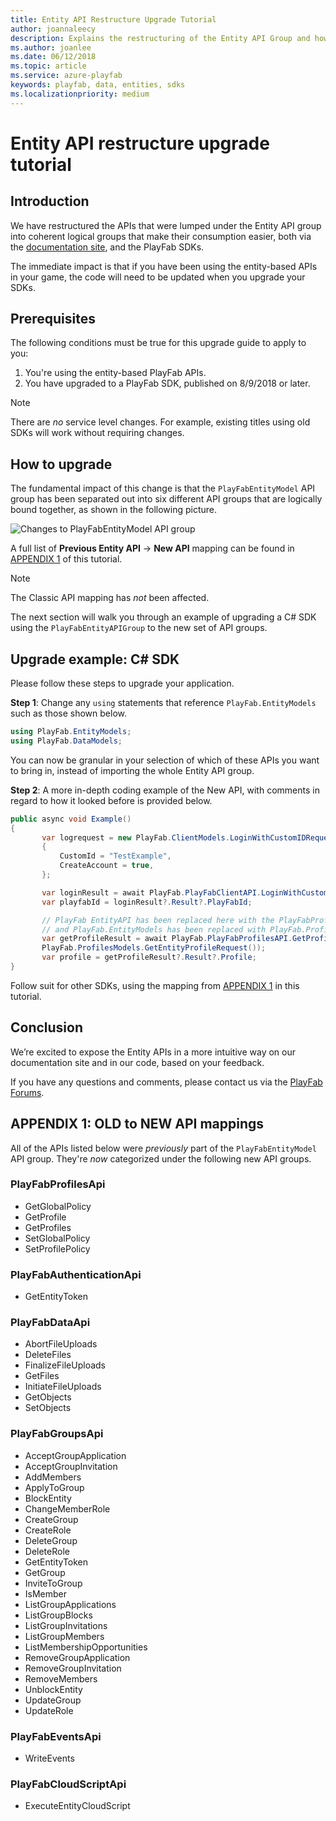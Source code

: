 ```yaml
---
title: Entity API Restructure Upgrade Tutorial
author: joannaleecy
description: Explains the restructuring of the Entity API Group and how to change your code accordingly.
ms.author: joanlee
ms.date: 06/12/2018
ms.topic: article
ms.service: azure-playfab
keywords: playfab, data, entities, sdks
ms.localizationpriority: medium
---
```


# Entity API restructure upgrade tutorial

## Introduction

We have restructured the APIs that were lumped under the Entity API group into coherent logical groups that make their consumption easier, both via the [documentation site](../../api-references/index.md), and the PlayFab SDKs.

The immediate impact is that if you have been using the entity-based APIs in your game, the code will need to be updated when you upgrade your SDKs.

## Prerequisites

The following conditions must be true for this upgrade guide to apply to you:

1. You're using the entity-based PlayFab APIs.
2. You have upgraded to a PlayFab SDK, published on 8/9/2018 or later.

> [!Note]
> There are *no* service level changes. For example, existing titles using old SDKs will work without requiring changes.

## How to upgrade

The fundamental impact of this change is that the `PlayFabEntityModel` API group has been separated out into six different API groups that are logically bound together, as shown in the following picture.

![Changes to PlayFabEntityModel API group](media/tutorials/changes-to-playfabentitymodel-api-group.png)

A full list of **Previous Entity API** -> **New API** mapping can be found in [APPENDIX 1](#appendix-1-old-to-new-api-mappings) of this tutorial.

> [!Note]
> The Classic API mapping has *not* been affected.

The next section will walk you through an example of upgrading a C# SDK using the `PlayFabEntityAPIGroup` to the new set of API groups.

## Upgrade example: C# SDK

Please follow these steps to upgrade your application.

**Step 1**: Change any `using` statements that reference `PlayFab.EntityModels` such as those shown below.

```csharp
using PlayFab.EntityModels;
using PlayFab.DataModels;
```

You can now be granular in your selection of which of these APIs you want to bring in, instead of importing the whole Entity API group.

**Step 2**: A more in-depth coding example of the New API, with comments in regard to how it looked before is provided below.

```csharp
public async void Example()
{
       var logrequest = new PlayFab.ClientModels.LoginWithCustomIDRequest
       {
           CustomId = "TestExample",
           CreateAccount = true,
       };

       var loginResult = await PlayFab.PlayFabClientAPI.LoginWithCustomIDAsync(logrequest);
       var playfabId = loginResult?.Result?.PlayFabId;

       // PlayFab EntityAPI has been replaced here with the PlayFabProfilesAPI
       // and PlayFab.EntityModels has been replaced with PlayFab.ProfileModels
       var getProfileResult = await PlayFab.PlayFabProfilesAPI.GetProfileAsync(new
       PlayFab.ProfilesModels.GetEntityProfileRequest());
       var profile = getProfileResult?.Result?.Profile;
}
```

Follow suit for other SDKs,
  using the mapping from [APPENDIX 1](#appendix-1-old-to-new-api-mappings) in this tutorial.

## Conclusion

We’re excited to expose the Entity APIs in a more intuitive way on our documentation site and in our code, based on your feedback.

If you have any questions and comments, please contact us via the [PlayFab Forums](https://community.playfab.com/index.html).

## APPENDIX 1: OLD to NEW API mappings

All of the APIs listed below were *previously* part of the `PlayFabEntityModel` API group. They're *now* categorized under the following new API groups.

### PlayFabProfilesApi

- GetGlobalPolicy
- GetProfile
- GetProfiles
- SetGlobalPolicy
- SetProfilePolicy  

### PlayFabAuthenticationApi

- GetEntityToken

### PlayFabDataApi

- AbortFileUploads
- DeleteFiles
- FinalizeFileUploads
- GetFiles
- InitiateFileUploads
- GetObjects
- SetObjects

### PlayFabGroupsApi

- AcceptGroupApplication
- AcceptGroupInvitation
- AddMembers
- ApplyToGroup
- BlockEntity
- ChangeMemberRole
- CreateGroup
- CreateRole
- DeleteGroup
- DeleteRole
- GetEntityToken
- GetGroup
- InviteToGroup
- IsMember
- ListGroupApplications
- ListGroupBlocks
- ListGroupInvitations
- ListGroupMembers
- ListMembershipOpportunities
- RemoveGroupApplication
- RemoveGroupInvitation
- RemoveMembers
- UnblockEntity
- UpdateGroup
- UpdateRole

### PlayFabEventsApi

- WriteEvents

### PlayFabCloudScriptApi

- ExecuteEntityCloudScript
